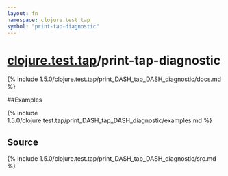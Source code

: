 ```yaml
---
layout: fn
namespace: clojure.test.tap
symbol: "print-tap-diagnostic"
---
```


# [clojure.test.tap](../)/print-tap-diagnostic

{% include 1.5.0/clojure.test.tap/print_DASH_tap_DASH_diagnostic/docs.md %}

##Examples

{% include 1.5.0/clojure.test.tap/print_DASH_tap_DASH_diagnostic/examples.md %}
## Source
{% include 1.5.0/clojure.test.tap/print_DASH_tap_DASH_diagnostic/src.md %}

